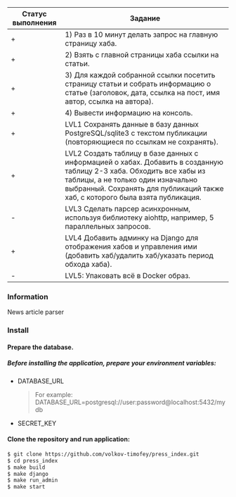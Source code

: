 | Статус выполнения | Задание                                                                                                                                                                                                                                     |
|-------------------|---------------------------------------------------------------------------------------------------------------------------------------------------------------------------------------------------------------------------------------------|
| +                 | 1) Раз в 10 минут делать запрос на главную страницу хаба.                                                                                                                                                                                   |
| +                 | 2) Взять с главной страницы хаба ссылки на статьи.                                                                                                                                                                                          |
| +                 | 3) Для каждой собранной ссылки посетить страницу статьи и собрать информацию о статье (заголовок, дата, ссылка на пост, имя автор, ссылка на автора).                                                                                       |
| +                 | 4) Вывести информацию на консоль.                                                                                                                                                                                                           |
| +                 | LVL1 Сохранять данные в базу данных PostgreSQL/sqlite3 с текстом публикации (повторяющиеся по ссылкам не сохранять).                                                                                                                        |
| +                 | LVL2 Создать таблицу в базе данных с информацией о хабах. Добавить в созданную таблицу 2-3 хаба. Обходить все хабы из таблицы, а не только один изначально выбранный. Сохранять для публикаций также хаб, с которого была взята публикация. |
| -                 | LVL3 Сделать парсер асинхронным, используя библиотеку aiohttp, например, 5 параллельных запросов.                                                                                                                                           |
| +                 | LVL4 Добавить админку на Django для отображения хабов и управления ими (добавить хаб/удалить хаб/указать период обхода хаба).                                                                                                               |
| -                 | LVL5: Упаковать всё в Docker образ.                                                                                                                                                                                                         |


### Information
News article parser

### Install

#### Prepare the database.

##### Before installing the application, prepare your environment variables:
* DATABASE_URL
    > For example: DATABASE_URL=postgresql://user:password@localhost:5432/mydb
* SECRET_KEY

#### Clone the repository and run application:
```bash
$ git clone https://github.com/volkov-timofey/press_index.git
$ cd press_index
$ make build
$ make django
$ make run_admin
$ make start
```
